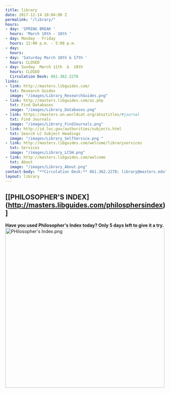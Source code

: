 ```yaml
---
title: library
date: 2017-12-14 18:04:00 Z
permalink: "/library/"
hours:
- day: 'SPRING BREAK '
  hours: 'March 10th - 18th '
- day: Monday - Friday
  hours: 12:00 p.m. - 5:00 p.m.
- day: 
  hours: 
- day: 'Saturday March 10th & 17th '
  hours: CLOSED
- day: Sunday  March 11th  &  18th
  hours: CLOSED
  Circulation Desk: 661.362.2278
links:
- link: http://masters.libguides.com/
  txt: Research Guides
  image: "/images/Library_ResearchGuides.png"
- link: http://masters.libguides.com/az.php
  txt: Find Databases
  image: "/images/Library_Databases.png"
- link: https://masters.on.worldcat.org/atoztitles/#journal
  txt: Find Journals
  image: "/images/Library_FindJournals.png"
- link: http://id.loc.gov/authorities/subjects.html
  txt: Search LC Subject Headings
  image: "/images/Library_SelfService.png "
- link: http://masters.libguides.com/welcome/libraryservices
  txt: Services
  image: "/images/Library_LCSH.png"
- link: http://masters.libguides.com/welcome
  txt: About
  image: "/images/Library_About.png"
contact-body: "**Circulation Desk:** 661.362.2278; library@masters.edu"
layout: library
---
```


## [[PHILOSOPHER'S INDEX] (http://masters.libguides.com/philosphersindex)]
**Have you used Philosopher's Index today?
Only 5 days left to give it a try.**
<a href="http://masters.libguides.com/philosphersindex" target="_blank"><img src="/uploads/PHilosopher's%20Index.png" alt="PHilosopher's Index.png" width="500px"></a>
